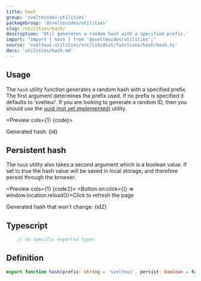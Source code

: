 ```yaml
---
title: hash
group: 'svelteuidev-utilities'
packageGroup: '@svelteuidev/utilities'
slug: /utilities/hash/
description: 'Util generates a random hash with a specified prefix.'
import: "import { hash } from '@svelteuidev/utilities';"
source: 'svelteui-utilities/src/lib/dist/functions/hash/hash.ts'
docs: 'utilities/hash.md'
---
```


<script>
    import { Button } from '@svelteuidev/core'
    import { hash } from '@svelteuidev/utilities';
    import { Heading, Preview } from 'components';

    const id = hash('sveleteui')
    const id2 = hash('my-library', true)

    const code = `
    <script>
        import { hash } from '@svelteuidev/utilities'

        const id = hash('sveleteui')
    <\/script>

    <p>Generated hash: {id}<\/p>
    `

    const code2 = `
    <script>
        import { hash } from '@svelteuidev/utilities'
        
        const id2 = hash('my-library', true)
    <\/script>

    <p>Generated hash that won't change: {id2}<\/p>
    `
</script>

<Heading />

## Usage

The `hash` utility function generates a random hash with a specified prefix. The first argument determines the prefix used. If no prefix is specified it defaults to 'svelteui'. If you are looking to generate a random ID, then you should use the [uuid (not yet implemented)](utilities/uuid) utility.

<Preview cols={1} {code}>
    <p>Generated hash: {id}</p>
</Preview>

## Persistent hash

The `hash` utility also takes a second argument which is a boolean value. If set to true the hash value will be saved in local storage, and therefore persist through the browser.

<Preview cols={1} {code2}>
    <Button on:click={() => window.location.reload()}>Click to refresh the page</Button>
    <p>Generated hash that won't change: {id2}</p>
</Preview>


## Typescript

```ts
    // no specific exported types
```

## Definition

```ts
export function hash(prefix: string = 'svelteui', persist: boolean = false): string
```